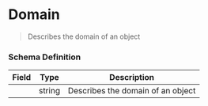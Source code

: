 Domain
===
>Describes the domain of an object

### Schema Definition

|**Field**|**Type**|**Description**|
|---------|--------|---------------|
||string|Describes the domain of an object
